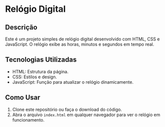 # Relógio Digital

## Descrição
Este é um projeto simples de relógio digital desenvolvido com HTML, CSS e JavaScript. O relógio exibe as horas, minutos e segundos em tempo real.

## Tecnologias Utilizadas
- HTML: Estrutura da página.
- CSS: Estilos e design.
- JavaScript: Função para atualizar o relógio dinamicamente.

## Como Usar
1. Clone este repositório ou faça o download do código.
2. Abra o arquivo `index.html` em qualquer navegador para ver o relógio em funcionamento.